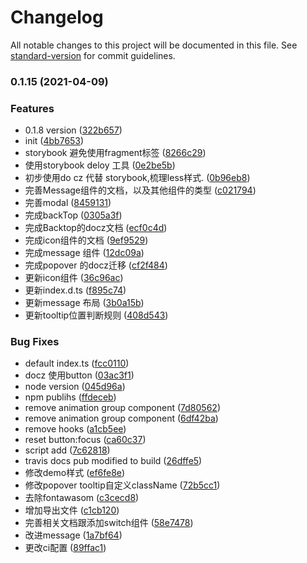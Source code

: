 # Changelog

All notable changes to this project will be documented in this file. See [standard-version](https://github.com/conventional-changelog/standard-version) for commit guidelines.

### 0.1.15 (2021-04-09)


### Features

* 0.1.8 version ([322b657](https://github.com/jgchenu/sun-react-ui/commit/322b6576fafbff48219de0a3c89d7efc9ff59aea))
* init ([4bb7653](https://github.com/jgchenu/sun-react-ui/commit/4bb765378aef0c489630a6467b6258f1155c2861))
* storybook 避免使用fragment标签 ([8266c29](https://github.com/jgchenu/sun-react-ui/commit/8266c2952a320e2b664d0281612ca6d1aa29c319))
* 使用storybook deloy 工具 ([0e2be5b](https://github.com/jgchenu/sun-react-ui/commit/0e2be5bff95c12e93744fe638ac3c738c3077b3b))
* 初步使用do cz 代替 storybook,梳理less样式. ([0b96eb8](https://github.com/jgchenu/sun-react-ui/commit/0b96eb846a18970930c14618d38392889faac75c))
* 完善Message组件的文档，以及其他组件的类型 ([c021794](https://github.com/jgchenu/sun-react-ui/commit/c0217946058984ffef2d28b21b802d29561a001a))
* 完善modal ([8459131](https://github.com/jgchenu/sun-react-ui/commit/8459131da36536edde319c1452f76f94aa3b0ab1))
* 完成backTop ([0305a3f](https://github.com/jgchenu/sun-react-ui/commit/0305a3fa24a8e6c6c0df71cbf81f681dfd4bdbac))
* 完成Backtop的docz文档 ([ecf0c4d](https://github.com/jgchenu/sun-react-ui/commit/ecf0c4d2c0808bd1fbe8178fa8cb078f55b4f3e1))
* 完成icon组件的文档 ([9ef9529](https://github.com/jgchenu/sun-react-ui/commit/9ef952910f398cf4563a0df9379cdcd05b0d9499))
* 完成message 组件 ([12dc09a](https://github.com/jgchenu/sun-react-ui/commit/12dc09abc64154f5343f507f3338951c2c668fb8))
* 完成popover 的docz迁移 ([cf2f484](https://github.com/jgchenu/sun-react-ui/commit/cf2f484d08b1d1076bdb9ff2d572509600c88daa))
* 更新icon组件 ([36c96ac](https://github.com/jgchenu/sun-react-ui/commit/36c96ac9e0478337fcef9152b12645e40bff13e8))
* 更新index.d.ts ([f895c74](https://github.com/jgchenu/sun-react-ui/commit/f895c74b121fc9a1022a49d1f3c13443bc3fac0c))
* 更新message 布局 ([3b0a15b](https://github.com/jgchenu/sun-react-ui/commit/3b0a15b259cb209bf3fa238c208c8c4f871545a1))
* 更新tooltip位置判断规则 ([408d543](https://github.com/jgchenu/sun-react-ui/commit/408d5434e6dee8e483f2f59895dc8abe4265acbe))


### Bug Fixes

* default index.ts ([fcc0110](https://github.com/jgchenu/sun-react-ui/commit/fcc0110df0a7b8c4d2366e156f9c8a6d1682c3d9))
* docz 使用button ([03ac3f1](https://github.com/jgchenu/sun-react-ui/commit/03ac3f133f1b34cacaaf5ba63f0e76c695c83f46))
* node version ([045d96a](https://github.com/jgchenu/sun-react-ui/commit/045d96abc12c80c54d470ee201275d70667a5dc5))
* npm publihs ([ffdeceb](https://github.com/jgchenu/sun-react-ui/commit/ffdecebffb7e7c5432ad682714088c8642e0d7c7))
* remove animation group component ([7d80562](https://github.com/jgchenu/sun-react-ui/commit/7d8056243f5a61285787da066165e1013950c1e1))
* remove animation group component ([6df42ba](https://github.com/jgchenu/sun-react-ui/commit/6df42baab880ab9fbb1b0a6ca966df232c851ebe))
* remove hooks ([a1cb5ee](https://github.com/jgchenu/sun-react-ui/commit/a1cb5ee6b7261d65a73e755d31bc635df409ee24))
* reset button:focus ([ca60c37](https://github.com/jgchenu/sun-react-ui/commit/ca60c37a41268ce47af973916092bad51c0e3bac))
* script add ([7c62818](https://github.com/jgchenu/sun-react-ui/commit/7c62818237db4139d172ecadcbf7058e86871d57))
* travis docs pub modified to build ([26dffe5](https://github.com/jgchenu/sun-react-ui/commit/26dffe52326a318de91f8a65ace6f6290088654c))
* 修改demo样式 ([ef6fe8e](https://github.com/jgchenu/sun-react-ui/commit/ef6fe8e75c53e2a3484e63f8a0533af9557bebdd))
* 修改popover tooltip自定义className ([72b5cc1](https://github.com/jgchenu/sun-react-ui/commit/72b5cc1f52076bd544df64cedd94f329e8264af0))
* 去除fontawasom ([c3cecd8](https://github.com/jgchenu/sun-react-ui/commit/c3cecd84177152b110c39d604b080b92bc02ed4c))
* 增加导出文件 ([c1cb120](https://github.com/jgchenu/sun-react-ui/commit/c1cb1205028c95214e88624929c9692e525f9abb))
* 完善相关文档跟添加switch组件 ([58e7478](https://github.com/jgchenu/sun-react-ui/commit/58e7478721f85bc82bb93ed7640ace05956a1ac9))
* 改进message ([1a7bf64](https://github.com/jgchenu/sun-react-ui/commit/1a7bf64b283c04bcf7bd440cc95312c63ed81f87))
* 更改ci配置 ([89ffac1](https://github.com/jgchenu/sun-react-ui/commit/89ffac1206a4a8de6c0aafe5c7d43a9e08c354f4))
